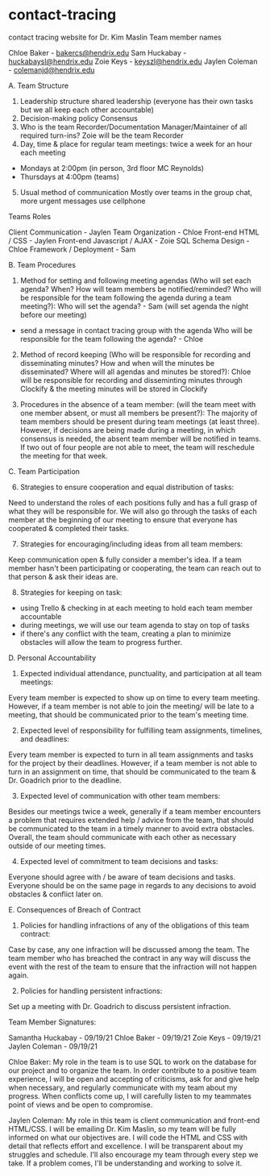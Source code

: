 # contact-tracing
contact tracing website for Dr. Kim Maslin
Team member names

Chloe Baker - bakercs@hendrix.edu
Sam Huckabay - huckabaysl@hendrix.edu
Zoie Keys - keyszl@hendrix.edu
Jaylen Coleman - colemanjd@hendrix.edu

A. Team Structure

1. Leadership structure
shared leadership (everyone has their own tasks but we all keep each other accountable)
2. Decision-making policy
Consensus
3. Who is the team Recorder/Documentation Manager/Maintainer of all required turn-ins?
Zoie will be the team Recorder
4. Day, time & place for regular team meetings:
twice a week for an hour each meeting
- Mondays at 2:00pm (in person, 3rd floor MC Reynolds)
- Thursdays at 4:00pm (teams)
5. Usual method of communication
Mostly over teams in the group chat, more urgent messages use cellphone


Teams Roles

Client Communication - Jaylen
Team Organization - Chloe
Front-end HTML / CSS - Jaylen
Front-end Javascript / AJAX - Zoie
SQL Schema Design - Chloe
Framework / Deployment - Sam

B. Team Procedures

 1. Method for setting and following meeting agendas (Who will set each agenda? When? How will team members be notified/reminded? Who will be responsible for the team following the agenda during a team meeting?):
 Who will set the agenda? - Sam (will set agenda the night before our meeting)
 - send a message in contact tracing group with the agenda
 Who will be responsible for the team following the agenda? - Chloe

 2. Method of record keeping (Who will be responsible for recording and disseminating minutes? How and when will the minutes be disseminated? Where will all agendas and minutes be stored?):
 Chloe will be responsible for recording and disseminting minutes through Clockify & the meeting minutes will be stored in Clockify

 3. Procedures in the absence of a team member: (will the team meet with one member absent, or must all members be present?):
 The majority of team members should be present during team meetings (at least three). However, if decisions are being made during a meeting, in which consensus is needed, the absent team member will be notified in teams. If two out of four people are not able to meet, the team will reschedule the meeting for that week.

 C. Team Participation


6. Strategies to ensure cooperation and equal distribution of tasks:

Need to understand the roles of each positions fully and has a full grasp of what they will be responsible for.
We will also go through the tasks of each member at the beginning of our meeting to ensure that everyone has cooperated & completed their tasks.

7. Strategies for encouraging/including ideas from all team members:

Keep communication open & fully consider a member's idea. If a team member hasn't been participating or cooperating, the team can reach out to that person & ask their ideas are.

8. Strategies for keeping on task:
- using Trello & checking in at each meeting to hold each team member accountable
- during meetings, we will use our team agenda to stay on top of tasks
- if there's any conflict with the team, creating a plan to minimize obstacles will allow the team to progress further.

D. Personal Accountability

1. Expected individual attendance, punctuality, and participation at all team meetings:

Every team member is expected to show up on time to every team meeting. However, if a team member is not able to join the meeting/ will be late to a meeting, that should be communicated prior to the team's meeting time.

2. Expected level of responsibility for fulfilling team assignments, timelines, and deadlines:

Every team member is expected to turn in all team assignments and tasks for the project by their deadlines. However, if a team member is not able to turn in an assignment on time, that should be communicated to the team & Dr. Goadrich prior to the deadline.

3. Expected level of communication with other team members:

Besides our meetings twice a week, generally if a team member encounters a problem that requires extended help / advice from the team, that should be communicated to the team in a timely manner to avoid extra obstacles. Overall, the team should communicate with each other as necessary outside of our meeting times.

4. Expected level of commitment to team decisions and tasks:

Everyone should agree with / be aware of team decisions and tasks. Everyone should be on the same page in regards to any decisions to avoid obstacles & conflict later on.

E. Consequences of Breach of Contract

1. Policies for handling infractions of any of the obligations of this team contract:

Case by case, any one infraction will be discussed among the team. The team member who has breached the contract in any way will discuss the event with the rest of the team to ensure that the infraction will not happen again.

2. Policies for handling persistent infractions:

Set up a meeting with Dr. Goadrich to discuss persistent infraction.



Team Member Signatures:

Samantha Huckabay - 09/19/21
Chloe Baker - 09/19/21
Zoie Keys - 09/19/21
Jaylen Coleman - 09/19/21


Chloe Baker: My role in the team is to use SQL to work on the database for our project and to organize the team. In order contribute to a positive team experience, I will be open and accepting of criticisms, ask for and give help when necessary, and regularly communicate with my team about my progress. When conflicts come up, I will carefully listen to my teammates point of views and be open to compromise.

Jaylen Coleman: My role in this team is client communication and front-end HTML/CSS. I will be emailing Dr. Kim Maslin, so my team will be fully informed on what our objectives are. I will code the HTML and CSS with detail that reflects effort and excellence. I will be transparent about my struggles and schedule. I'll also encourage my team through every step we take. If a problem comes, I'll be understanding and working to solve it.
